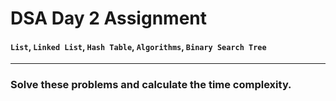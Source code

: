 # DSA Day 2 Assignment

#### `List`, `Linked List`, `Hash Table`, `Algorithms`, `Binary Search Tree`

---

### Solve these problems and calculate the time complexity.
